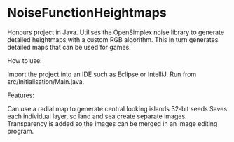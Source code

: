 # NoiseFunctionHeightmaps

Honours project in Java. Utilises the OpenSimplex noise library to generate detailed heightmaps with a custom RGB algorithm.
This in turn generates detailed maps that can be used for games.

How to use:

Import the project into an IDE such as Eclipse or IntelliJ.
Run from src/Initialisation/Main.java.

Features:

Can use a radial map to generate central looking islands
32-bit seeds
Saves each individual layer, so land and sea create separate images. Transparency is added so the images can be merged
in an image editing program.

